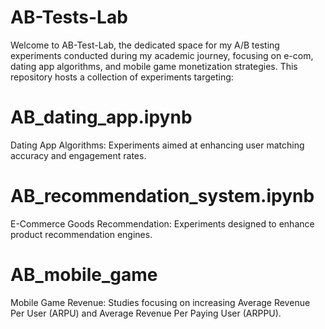 # AB-Tests-Lab
Welcome to AB-Test-Lab, the dedicated space for my A/B testing experiments conducted during my academic journey, focusing on e-com, dating app algorithms, and mobile game monetization strategies. 
This repository hosts a collection of experiments targeting: 
# AB_dating_app.ipynb
Dating App Algorithms: Experiments aimed at enhancing user matching accuracy and engagement rates.
# AB_recommendation_system.ipynb
E-Commerce Goods Recommendation: Experiments designed to enhance product recommendation engines.
# AB_mobile_game
Mobile Game Revenue: Studies focusing on increasing Average Revenue Per User (ARPU) and Average Revenue Per Paying User (ARPPU).

